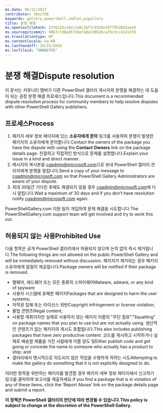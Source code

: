 ```yaml
---
ms.date: 06/12/2017
contributor: JKeithB
keywords: gallery,powershell,cmdlet,psgallery
title: 분쟁 해결
ms.openlocfilehash: 2376226c14ec1a8c2bf7c9328e29f79528d2aee9
ms.sourcegitcommit: 98b7cfd8ad5718efa8e320526ca76c3cc4141d78
ms.translationtype: HT
ms.contentlocale: ko-KR
ms.lasthandoff: 10/25/2018
ms.locfileid: "50002755"
---
```

# <a name="dispute-resolution"></a><span data-ttu-id="03cb3-103">분쟁 해결</span><span class="sxs-lookup"><span data-stu-id="03cb3-103">Dispute resolution</span></span>

<span data-ttu-id="03cb3-104">이 문서는 커뮤니티 멤버가 다른 PowerShell 갤러리 게시자와 분쟁을 해결하는 데 도움이 되는 권장 분쟁 해결 프로세스입니다.</span><span class="sxs-lookup"><span data-stu-id="03cb3-104">This document is a recommended dispute resolution process for community members to help resolve disputes with other PowerShell Gallery publishers.</span></span>

## <a name="process"></a><span data-ttu-id="03cb3-105">프로세스</span><span class="sxs-lookup"><span data-stu-id="03cb3-105">Process</span></span>

1. <span data-ttu-id="03cb3-106">패키지 세부 정보 페이지에 있는 **소유자에게 문의** 링크를 사용하여 분쟁이 발생한 패키지의 소유자에게 문의합니다.</span><span class="sxs-lookup"><span data-stu-id="03cb3-106">Contact the owners of the package you have the dispute with using the **Contact Owners** link on the package details page.</span></span>
   <span data-ttu-id="03cb3-107">친절하고 직접적인 방식으로 문제를 설명합니다.</span><span class="sxs-lookup"><span data-stu-id="03cb3-107">Explain your issue in a kind and direct manner.</span></span>
2. <span data-ttu-id="03cb3-108">메시지의 복사본을 [cgadmin@microsoft.com](mailto:cgadmin@microsoft.com)으로 보내 PowerShell 갤러리 관리자에게 분쟁을 알립니다.</span><span class="sxs-lookup"><span data-stu-id="03cb3-108">Send a copy of your message to [cgadmin@microsoft.com](mailto:cgadmin@microsoft.com) so that PowerShell Gallery Administrators are aware of your dispute.</span></span>
3. <span data-ttu-id="03cb3-109">최대 30일간 기다린 후에도 해결되지 않을 경우 [cgadmin@microsoft.com](mailto:cgadmin@microsoft.com)에 다시 알립니다.</span><span class="sxs-lookup"><span data-stu-id="03cb3-109">Wait a maximum of 30 days and if you don’t have resolution notify [cgadmin@microsoft.com](mailto:cgadmin@microsoft.com) again.</span></span>

<span data-ttu-id="03cb3-110">PowerShellGallery.com 지원 팀이 개입하여 문제 해결을 시도합니다.</span><span class="sxs-lookup"><span data-stu-id="03cb3-110">The PowerShellGallery.com support team will get involved and try to work this out.</span></span>

## <a name="prohibited-use"></a><span data-ttu-id="03cb3-111">허용되지 않는 사용</span><span class="sxs-lookup"><span data-stu-id="03cb3-111">Prohibited Use</span></span>

<span data-ttu-id="03cb3-112">다음 항목은 공개 PowerShell 갤러리에서 허용되지 않으며 논의 없이 즉시 제거됩니다.</span><span class="sxs-lookup"><span data-stu-id="03cb3-112">The following things are not allowed on the public PowerShell Gallery and will be immediately removed without discussion.</span></span>  <span data-ttu-id="03cb3-113">패키지가 제거되는 경우 패키지 소유자에게 알림이 제공됩니다.</span><span class="sxs-lookup"><span data-stu-id="03cb3-113">Package owners will be notified if their package is removed.</span></span>

- <span data-ttu-id="03cb3-114">맬웨어, 애드웨어 또는 모든 종류의 스파이웨어</span><span class="sxs-lookup"><span data-stu-id="03cb3-114">Malware, adware, or any kind of spyware</span></span>
- <span data-ttu-id="03cb3-115">사용자 시스템에 유해한 패키지</span><span class="sxs-lookup"><span data-stu-id="03cb3-115">Packages that are designed to harm the user systems;</span></span>
- <span data-ttu-id="03cb3-116">저작권 침해 또는 라이선스 위반</span><span class="sxs-lookup"><span data-stu-id="03cb3-116">Copyright infringement or license violation;</span></span>
- <span data-ttu-id="03cb3-117">불법 콘텐츠</span><span class="sxs-lookup"><span data-stu-id="03cb3-117">Illegal content;</span></span>
- <span data-ttu-id="03cb3-118">사용할 계획이지만 실제로 사용하지 않는 패키지 이름의 "무단 점유".</span><span class="sxs-lookup"><span data-stu-id="03cb3-118">"Squatting" on package names that you plan to use but are not actually using.</span></span> <span data-ttu-id="03cb3-119">생산적인 콘텐츠가 없는 패키지의 게시도 포함됩니다.</span><span class="sxs-lookup"><span data-stu-id="03cb3-119">This also includes publishing packages that have zero productive content.</span></span>
  <span data-ttu-id="03cb3-120">코드를 게시하고 시작하거나 실제로 배송할 제품을 가진 사람에게 이름 양도 및</span><span class="sxs-lookup"><span data-stu-id="03cb3-120">Either publish code and get going or concede the name to someone who actually has a product to ship; and</span></span>
- <span data-ttu-id="03cb3-121">갤러리에서 명시적으로 의도되지 않은 작업을 수행하게 하려는 시도</span><span class="sxs-lookup"><span data-stu-id="03cb3-121">Attempting to make the gallery do something that it is not explicitly designed to do.</span></span>

<span data-ttu-id="03cb3-122">이러한 항목을 위반하는 패키지를 발견할 경우 패키지 세부 정보 페이지에서 신고하기 링크를 클릭하여 보고서를 제출하세요.</span><span class="sxs-lookup"><span data-stu-id="03cb3-122">If you find a package that is in violation of any of these items, click the ‘Report Abuse’ link on the package details page and submit a report.</span></span>

<span data-ttu-id="03cb3-123">**이 정책은 PowerShell 갤러리의 판단에 따라 변경될 수 있습니다.**</span><span class="sxs-lookup"><span data-stu-id="03cb3-123">**This policy is subject to change at the discretion of the PowerShell Gallery.**</span></span>
